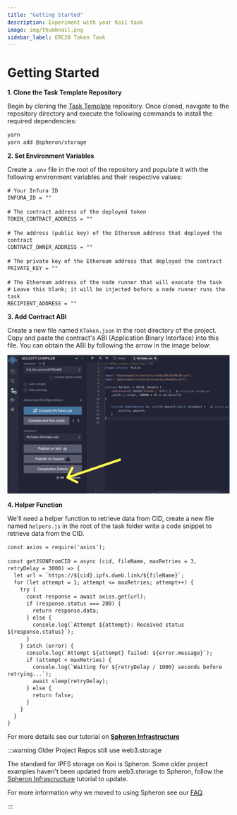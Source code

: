 ```yaml
---
title: "Getting Started"
description: Experiment with your Koii task
image: img/thumbnail.png
sidebar_label: ERC20 Token Task
---
```


# Getting Started

**1. Clone the Task Template Repository**

Begin by cloning the [Task Template](https://github.com/koii-network/task-template) repository. Once cloned, navigate to the repository directory and execute the following commands to install the required dependencies:

```bash
yarn
yarn add @spheron/storage
```

**2. Set Environment Variables**

Create a `.env` file in the root of the repository and populate it with the following environment variables and their respective values:

```
# Your Infura ID
INFURA_ID = ""

# The contract address of the deployed token
TOKEN_CONTRACT_ADDRESS = ""

# The address (public key) of the Ethereum address that deployed the contract
CONTRACT_OWNER_ADDRESS = ""

# The private key of the Ethereum address that deployed the contract
PRIVATE_KEY = ""

# The Ethereum address of the node runner that will execute the task
# Leave this blank; it will be injected before a node runner runs the task
RECIPIENT_ADDRESS = ""
```

**3. Add Contract ABI**

Create a new file named `KToken.json` in the root directory of the project. Copy and paste the contract's ABI (Application Binary Interface) into this file. You can obtain the ABI by following the arrow in the image below:

![ABI](./img/abi.png)

**4. Helper Function**

We'll need a helper function to retrieve data from CID, create a new file named `helpers.js` in the root of the task folder write a code snippet to retrieve data from the CID.

```
const axios = require('axios');

const getJSONFromCID = async (cid, fileName, maxRetries = 3, retryDelay = 3000) => {
  let url = `https://${cid}.ipfs.dweb.link/${fileName}`;
  for (let attempt = 1; attempt <= maxRetries; attempt++) {
    try {
      const response = await axios.get(url);
      if (response.status === 200) {
        return response.data;
      } else {
        console.log(`Attempt ${attempt}: Received status ${response.status}`);
      }
    } catch (error) {
      console.log(`Attempt ${attempt} failed: ${error.message}`);
      if (attempt < maxRetries) {
        console.log(`Waiting for ${retryDelay / 1000} seconds before retrying...`);
        await sleep(retryDelay);
      } else {
        return false;
      }
    }
  }
}
```

For more details see our tutorial on **[Spheron Infrastructure](/develop/write-a-koii-task/task-development-guide/scaling-tasks/spheron-infrastructure)**

:::warning Older Project Repos still use web3.storage

The standard for IPFS storage on Koii is Spheron. Some older project examples haven't been updated from web3.storage to Spheron, follow the [Spheron Infrascructure](/develop/write-a-koii-task/task-development-guide/scaling-tasks/spheron-infrastructure) tutorial to update. 

For more information why we moved to using Spheron see our [FAQ](https://docs.koii.network/faq/questions/#q-didnt-koii-used-to-use-web3storage-why-did-we-switch-to-spheron).

:::